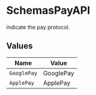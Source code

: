 # SchemasPayAPI

indicate the pay protocol.


## Values

| Name        | Value       |
| ----------- | ----------- |
| `GooglePay` | GooglePay   |
| `ApplePay`  | ApplePay    |